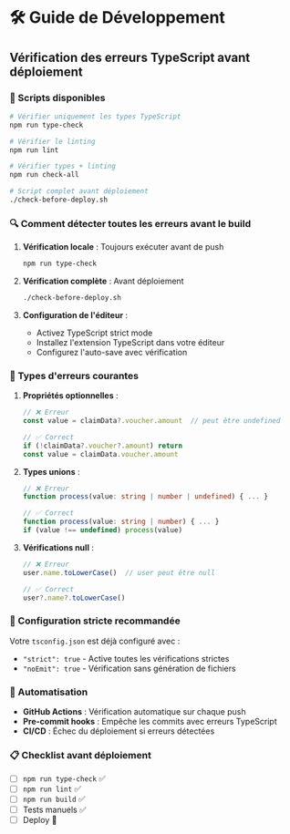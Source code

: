 # 🛠️ Guide de Développement

## Vérification des erreurs TypeScript avant déploiement

### 🚀 Scripts disponibles

```bash
# Vérifier uniquement les types TypeScript
npm run type-check

# Vérifier le linting
npm run lint

# Vérifier types + linting
npm run check-all

# Script complet avant déploiement
./check-before-deploy.sh
```

### 🔍 Comment détecter toutes les erreurs avant le build

1. **Vérification locale** : Toujours exécuter avant de push
   ```bash
   npm run type-check
   ```

2. **Vérification complète** : Avant déploiement
   ```bash
   ./check-before-deploy.sh
   ```

3. **Configuration de l'éditeur** : 
   - Activez TypeScript strict mode
   - Installez l'extension TypeScript dans votre éditeur
   - Configurez l'auto-save avec vérification

### 🚨 Types d'erreurs courantes

1. **Propriétés optionnelles** : 
   ```typescript
   // ❌ Erreur
   const value = claimData?.voucher.amount  // peut être undefined
   
   // ✅ Correct
   if (!claimData?.voucher?.amount) return
   const value = claimData.voucher.amount
   ```

2. **Types unions** :
   ```typescript
   // ❌ Erreur
   function process(value: string | number | undefined) { ... }
   
   // ✅ Correct
   function process(value: string | number) { ... }
   if (value !== undefined) process(value)
   ```

3. **Vérifications null** :
   ```typescript
   // ❌ Erreur
   user.name.toLowerCase()  // user peut être null
   
   // ✅ Correct
   user?.name?.toLowerCase()
   ```

### 🔧 Configuration stricte recommandée

Votre `tsconfig.json` est déjà configuré avec :
- `"strict": true` - Active toutes les vérifications strictes
- `"noEmit": true` - Vérification sans génération de fichiers

### 🤖 Automatisation

- **GitHub Actions** : Vérification automatique sur chaque push
- **Pre-commit hooks** : Empêche les commits avec erreurs TypeScript
- **CI/CD** : Échec du déploiement si erreurs détectées

### 📋 Checklist avant déploiement

- [ ] `npm run type-check` ✅
- [ ] `npm run lint` ✅  
- [ ] `npm run build` ✅
- [ ] Tests manuels ✅
- [ ] Deploy 🚀 